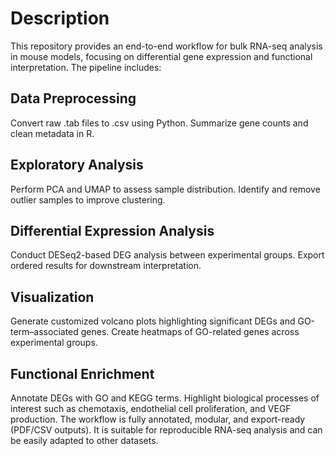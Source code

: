 # Description

This repository provides an end-to-end workflow for bulk RNA-seq analysis in mouse models, focusing on differential gene expression and functional interpretation. The pipeline includes:

## Data Preprocessing

Convert raw .tab files to .csv using Python.
Summarize gene counts and clean metadata in R.

## Exploratory Analysis

Perform PCA and UMAP to assess sample distribution.
Identify and remove outlier samples to improve clustering.
## Differential Expression Analysis
Conduct DESeq2-based DEG analysis between experimental groups.
Export ordered results for downstream interpretation.
## Visualization
Generate customized volcano plots highlighting significant DEGs and GO-term–associated genes.
Create heatmaps of GO-related genes across experimental groups.
## Functional Enrichment
Annotate DEGs with GO and KEGG terms.
Highlight biological processes of interest such as chemotaxis, endothelial cell proliferation, and VEGF production.
The workflow is fully annotated, modular, and export-ready (PDF/CSV outputs). It is suitable for reproducible RNA-seq analysis and can be easily adapted to other datasets.
